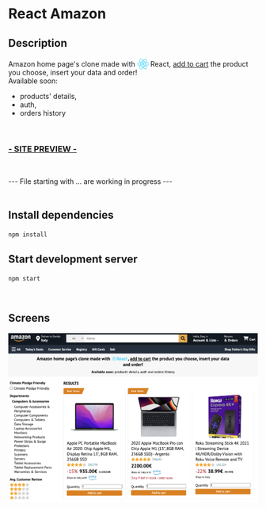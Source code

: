 # React Amazon

## Description

Amazon home page's clone made with <img src="./src/assets/images/logo-react.png" style="width: 25px; margin: 0 2px -7px 0" />React, <u>add to cart</u> the product you choose, insert your data and order!
<br>
Available soon: 
   - products' details, 
   - auth,
   - orders history 
   
<br>

### <a href="https://react--clone-d9242.web.app" target="_blank">- SITE PREVIEW -</a>
<br>


--- File starting with ... are working in progress ---
<br>
<br>
## Install dependencies

`npm install`

## Start development server

`npm start`

<br>

## Screens
<img src="./src/assets/images/amazon-home.png" />
